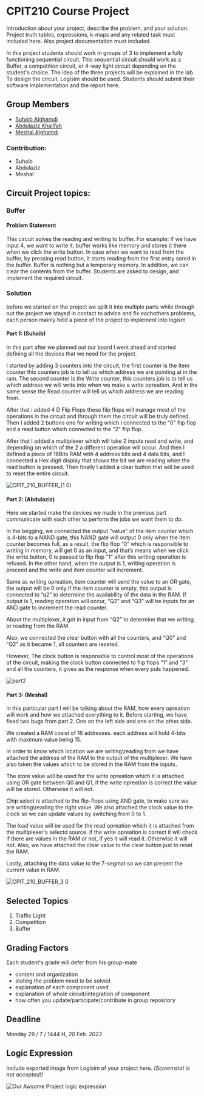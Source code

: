 # CPIT210 Course Project
Introduction about your project, describe the problem, and your solution. Project truth tables, expressions, k-maps and any related task must included here. Also project documentation must included.

In this project students should work in groups of 3 to implement a fully functioning sequential circuit. This sequential circuit should work as a Buffer, a competition circuit, or 4-way light circuit depending on the student's choice. The idea of the three projects will be explained in the lab. To design the circuit, Logisim should be used. Students should submit their software implementation and the report here. 

## Group Members
[comment]: <> (each group memeber should write his first, middle and last name with link to his GitHub account)
- [Suhaib Alghamdi](https://github.com/SuhaibAG)
- [Abdulaziz Khalifah](https://github.com/its-Abdulaziz)
- [Meshal Alghamdi](https://github.com/Meshal-Alghamdi)

[comment]: <> (Students should include the contribution percentage of each group member.)
[comment]: <> (Example:)
### Contribution:
- Suhaib 
- Abdulaziz 
- Meshal

## Circuit Project topics:

[comment]: <> (Choose one of the following, your choice need to be accepted by Instructor)

### Buffer
#### Problem Statement
This circuit solves the reading and writing to buffer. For example: If we have input 4, we want to write it, buffer works like memory and stores it there when we click the write button. In case when we want to read from the buffer, by pressing read button, it starts reading from the first entry sored in the buffer. Buffer is nothing but a temporary memory. In addition, we can clear the contents from the buffer. Students are asked to design, and implement the required circuit.

### Solution
before we started on the project we split it into multiple parts while through out the project we stayed in contact to advice and fix eachothers problems, each person mainly held a piece of the project to implement into logism

#### Part 1: (Suhaib)
In this part after we planned out our board I went ahead and started defining all the devices that we need for the project.

I started by adding 3 counters into the circuit, the first counter is the Item counter this counters job is to tell us which address we are pointing at in the ram. The second counter is the Write counter, this counters job is to tell us which address we will write into when we make a write opreation.
And in the same sense the Read counter will tell us which address we are reading from.

After that i added 4 D Flip Flops these filp flops will manage most of the operations in the circuit and through them the circuit will be truly defined.
Then I added 2 buttons one for writing which I connected to the "0" flip flop and a read button which connected to the "2" flip flop.

After that I added a multiplexer which will take 2 inputs read and write, and depending on which of the 2 a different operation will occur.
And then I defined a piece of 16Bits RAM with 4 address bits and 4 data bits, and I connected a Hex digit display that shows the bit we are reading when the read button is pressed. Then finally I added a clear button that will be used to reset the entire circuit.

![CPIT_210_BUFFER_(1 0)](https://user-images.githubusercontent.com/123287867/219379025-3e13cea3-b2d5-48a2-abfd-5a8babde9862.png)

#### Part 2: (Abdulaziz)
Here we started make the devices we made in the previous part communicate with each other to perform the jobs we want them to do. 

In the begging, we connected the output “value” of the item counter which is 4-bits to a NAND gate, this NAND gate will output 0 only when the item counter becomes full, as a result, the flip flop “0” which is responsible to writing in memory, will get 0 as an input, and that’s means when we click the write button, 0 is passed to flip flop “1”  after this writing operation is refused.
In the other hand, when the output is 1, writing operation is proceed and the write and item counter will increment. 

Same as writing opreation, item counter will send the value to an OR gate, the output will be 0 only if the item counter is empty, this output is connected to “q2” to determine the availability of the data in the RAM. If output is 1, reading operation will occur, “Q2”  and “Q3” will be inputs for an AND gate to increment the read counter.

About the multiplexer, it got in input from “Q2” to determine that we writing or reading from the RAM. 

Also, we connected the clear button with all the counters, and “Q0” and “Q2”  as it became 1, all counters are reseted. 

However, The clock button is responsible to control most of the operations of the circuit, making the clock button connected to flip	flops “1” and “3” and all the counters, it gives as the response when every puls happened.

![part2](https://user-images.githubusercontent.com/93838404/219731942-a1b9d6f4-ed40-4975-a757-1cae05a8adb8.png)


#### Part 3: (Meshal)
in this particular part I will be talking about the RAM, how every opreation will work and how we attached everything to it.
Before starting, we have fixed two bugs from part 2. One on the left side and one on the other side.

We created a RAM cosist of 16 addresses. each address will hold 4-bits with maximum value being 15.

In order to know which location we are writing\reading from we have attached the address of the RAM to the output of the multiplexer. We have also taken the values
which to be stored in the RAM from the inputs.

The store value will be used for the write opreation which it is attached using OR gate between Q0 and Q1, if the write opreation is correct the value will be stored. Otherwise it will not.

Chip select is attached to the flip-flops using AND gate, to make sure we are writing\reading the right value. We also attached the clock value to the clock so we can update values by switching from 0 to 1.

The load value will be used for the read opreation which it is attached from the multiplexer's selectd source. if the write opreation is correct it will check if there are values in the RAM or not, if yes it will read it. Otherwise it will not. Also, we have attached the clear value to the clear button just to reset the RAM.

Lastly, attaching the data value to the 7-segmat so we can present the current value in RAM.

![CPIT_210_BUFFER_3 0](https://user-images.githubusercontent.com/123258447/219868167-e39e6515-fb33-4f0d-a261-5d766ab22cbb.png)


## Selected Topics
1. Traffic Light
2. Competition
3. Buffer

## Grading Factors
Each student's grade will defer from his group-mate 
- content and organization
- stating the problem need to be solved
- explanation of each component used
- explanation of whole circuit/integration of component
- how often you update/participate/contribute in group repository

## Deadline
Monday 29 / 7 / 1444 H, *20 Feb. 2023*

## Logic Expression
Include exported image from Logisim of your project here. *(Screenshot is not accepted!)*

![Our Awsome Project logic expression](/images/logic-expression.png)


